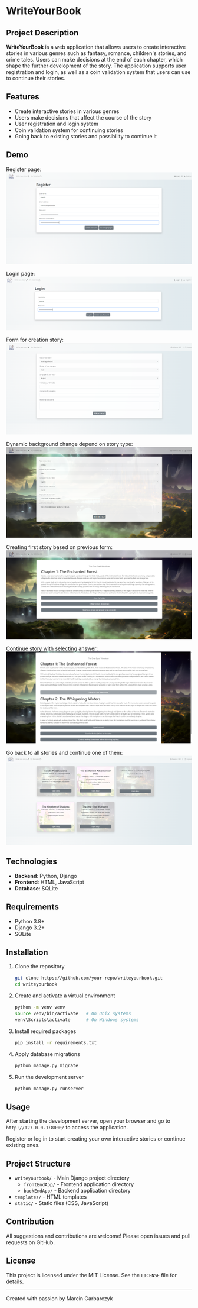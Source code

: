 # WriteYourBook

## Project Description

**WriteYourBook** is a web application that allows users to create interactive stories in various genres such as fantasy, romance, children's stories, and crime tales. Users can make decisions at the end of each chapter, which shape the further development of the story. The application supports user registration and login, as well as a coin validation system that users can use to continue their stories.

## Features

- Create interactive stories in various genres
- Users make decisions that affect the course of the story
- User registration and login system
- Coin validation system for continuing stories
- Going back to existing stories and possibility to continue it

## Demo
Register page:
![register.png](imageForReadme%2Fregister.png)

Login page:
![login.png](imageForReadme%2Flogin.png)

Form for creation story:
![form1.png](imageForReadme%2Fform1.png)

Dynamic background change depend on story type:
![form2.png](imageForReadme%2Fform2.png)

Creating first story  based on previous form:
![story1.png](imageForReadme%2Fstory1.png)

Continue story with selecting answer:
![story2.png](imageForReadme%2Fstory2.png)

Go back to all stories and continue one of them:
![myStories.png](imageForReadme%2FmyStories.png)

## Technologies

- **Backend**: Python, Django
- **Frontend**: HTML, JavaScript
- **Database**: SQLite

## Requirements

- Python 3.8+
- Django 3.2+
- SQLite

## Installation

1. Clone the repository

    ```bash
    git clone https://github.com/your-repo/writeyourbook.git
    cd writeyourbook
    ```

2. Create and activate a virtual environment

    ```bash
    python -m venv venv
    source venv/bin/activate   # On Unix systems
    venv\Scripts\activate      # On Windows systems
    ```

3. Install required packages

    ```bash
    pip install -r requirements.txt
    ```

4. Apply database migrations

    ```bash
    python manage.py migrate
    ```

5. Run the development server

    ```bash
    python manage.py runserver
    ```

## Usage

After starting the development server, open your browser and go to `http://127.0.0.1:8000/` to access the application.

Register or log in to start creating your own interactive stories or continue existing ones.

## Project Structure

- `writeyourbook/` - Main Django project directory
  - `frontEndApp/` - Frontend application directory
  - `backEndApp/` - Backend application directory
- `templates/` - HTML templates
- `static/` - Static files (CSS, JavaScript)

## Contribution

All suggestions and contributions are welcome! Please open issues and pull requests on GitHub.

## License

This project is licensed under the MIT License. See the `LICENSE` file for details.


---

Created with passion by Marcin Garbarczyk